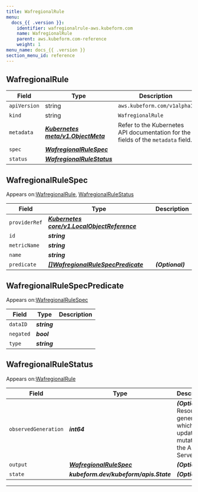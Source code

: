 ```yaml
---
title: WafregionalRule
menu:
  docs_{{ .version }}:
    identifier: wafregionalrule-aws.kubeform.com
    name: WafregionalRule
    parent: aws.kubeform.com-reference
    weight: 1
menu_name: docs_{{ .version }}
section_menu_id: reference
---
```


## WafregionalRule
| Field | Type | Description |
| ------ | ----- | ----------- |
| `apiVersion` | string | `aws.kubeform.com/v1alpha1` |
|    `kind` | string | `WafregionalRule` |
| `metadata` | ***[Kubernetes meta/v1.ObjectMeta](https://kubernetes.io/docs/reference/generated/kubernetes-api/v1.13/#objectmeta-v1-meta)***|Refer to the Kubernetes API documentation for the fields of the `metadata` field.|
| `spec` | ***[WafregionalRuleSpec](#WafregionalRuleSpec)***||
| `status` | ***[WafregionalRuleStatus](#WafregionalRuleStatus)***||
## WafregionalRuleSpec

Appears on:[WafregionalRule](#WafregionalRule), [WafregionalRuleStatus](#WafregionalRuleStatus)

| Field | Type | Description |
| ------ | ----- | ----------- |
| `providerRef` | ***[Kubernetes core/v1.LocalObjectReference](https://kubernetes.io/docs/reference/generated/kubernetes-api/v1.13/#localobjectreference-v1-core)***||
| `id` | ***string***||
| `metricName` | ***string***||
| `name` | ***string***||
| `predicate` | ***[[]WafregionalRuleSpecPredicate](#WafregionalRuleSpecPredicate)***| ***(Optional)*** |
## WafregionalRuleSpecPredicate

Appears on:[WafregionalRuleSpec](#WafregionalRuleSpec)

| Field | Type | Description |
| ------ | ----- | ----------- |
| `dataID` | ***string***||
| `negated` | ***bool***||
| `type` | ***string***||
## WafregionalRuleStatus

Appears on:[WafregionalRule](#WafregionalRule)

| Field | Type | Description |
| ------ | ----- | ----------- |
| `observedGeneration` | ***int64***| ***(Optional)*** Resource generation, which is updated on mutation by the API Server.|
| `output` | ***[WafregionalRuleSpec](#WafregionalRuleSpec)***| ***(Optional)*** |
| `state` | ***kubeform.dev/kubeform/apis.State***| ***(Optional)*** |
---
